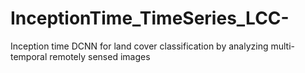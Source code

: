 # InceptionTime_TimeSeries_LCC-
Inception time DCNN for land cover classification by analyzing multi-temporal remotely sensed images
